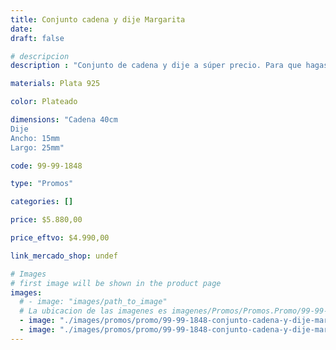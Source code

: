 ```yaml
---
title: Conjunto cadena y dije Margarita
date: 
draft: false

# descripcion
description : "Conjunto de cadena y dije a súper precio. Para que hagas los regalos más lindos y de la mejor calidad. Todo en plata 925. "

materials: Plata 925

color: Plateado

dimensions: "Cadena 40cm 
Dije
Ancho: 15mm 
Largo: 25mm"

code: 99-99-1848

type: "Promos"

categories: []

price: $5.880,00

price_eftvo: $4.990,00

link_mercado_shop: undef

# Images
# first image will be shown in the product page
images:
  # - image: "images/path_to_image"
  # La ubicacion de las imagenes es imagenes/Promos/Promos.Promo/99-99-1848-conjunto-cadena-y-dije-margarita
  - image: "./images/promos/promo/99-99-1848-conjunto-cadena-y-dije-margarita_a.jpg"
  - image: "./images/promos/promo/99-99-1848-conjunto-cadena-y-dije-margarita_b.jpg"
---
```

